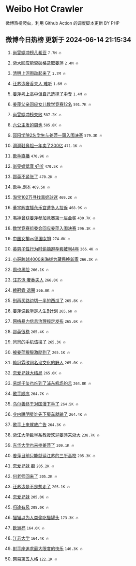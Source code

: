 # Weibo Hot Crawler 



微博热榜爬虫，利用 Github Action 的调度脚本更新 BY PHP 


## 微博今日热榜 更新于 2024-06-14 21:15:34 
1. [尚雯婕冲榜凡希亚](https://s.weibo.com/weibo?q=%E5%B0%9A%E9%9B%AF%E5%A9%95%E5%86%B2%E6%A6%9C%E5%87%A1%E5%B8%8C%E4%BA%9A&t=31&band_rank=1&Refer=top) `7.7M 🔥` 

1. [浙大回应能否破格录取姜萍](https://s.weibo.com/weibo?q=%23%E6%B5%99%E5%A4%A7%E5%9B%9E%E5%BA%94%E8%83%BD%E5%90%A6%E7%A0%B4%E6%A0%BC%E5%BD%95%E5%8F%96%E5%A7%9C%E8%90%8D%23&t=31&band_rank=2&Refer=top) `2.4M 🔥` 

1. [清明上河图动起来了](https://s.weibo.com/weibo?q=%23%E6%B8%85%E6%98%8E%E4%B8%8A%E6%B2%B3%E5%9B%BE%E5%8A%A8%E8%B5%B7%E6%9D%A5%E4%BA%86%23&t=31&band_rank=3&Refer=top) `1.7M 🔥` 

1. [汪苏泷奢香夫人 难听](https://s.weibo.com/weibo?q=%E6%B1%AA%E8%8B%8F%E6%B3%B7%E5%A5%A2%E9%A6%99%E5%A4%AB%E4%BA%BA%20%E9%9A%BE%E5%90%AC&t=31&band_rank=4&Refer=top) `1.6M 🔥` 

1. [姜萍考上高中但自己选择了中专](https://s.weibo.com/weibo?q=%23%E5%A7%9C%E8%90%8D%E8%80%83%E4%B8%8A%E9%AB%98%E4%B8%AD%E4%BD%86%E8%87%AA%E5%B7%B1%E9%80%89%E6%8B%A9%E4%BA%86%E4%B8%AD%E4%B8%93%23&t=31&band_rank=5&Refer=top) `1.4M 🔥` 

1. [姜萍父亲回应女儿数学竞赛12名](https://s.weibo.com/weibo?q=%23%E5%A7%9C%E8%90%8D%E7%88%B6%E4%BA%B2%E5%9B%9E%E5%BA%94%E5%A5%B3%E5%84%BF%E6%95%B0%E5%AD%A6%E7%AB%9E%E8%B5%9B12%E5%90%8D%23&t=31&band_rank=6&Refer=top) `591.7K 🔥` 

1. [尚雯婕冲榜失败](https://s.weibo.com/weibo?q=%E5%B0%9A%E9%9B%AF%E5%A9%95%E5%86%B2%E6%A6%9C%E5%A4%B1%E8%B4%A5&t=31&band_rank=7&Refer=top) `587.2K 🔥` 

1. [六公主发的周也](https://s.weibo.com/weibo?q=%E5%85%AD%E5%85%AC%E4%B8%BB%E5%8F%91%E7%9A%84%E5%91%A8%E4%B9%9F&t=31&band_rank=8&Refer=top) `585.8K 🔥` 

1. [邵阳学院2名学生与姜萍一同入围决赛](https://s.weibo.com/weibo?q=%23%E9%82%B5%E9%98%B3%E5%AD%A6%E9%99%A22%E5%90%8D%E5%AD%A6%E7%94%9F%E4%B8%8E%E5%A7%9C%E8%90%8D%E4%B8%80%E5%90%8C%E5%85%A5%E5%9B%B4%E5%86%B3%E8%B5%9B%23&t=31&band_rank=9&Refer=top) `579.3K 🔥` 

1. [洞洞鞋鼻祖一年卖了200亿](https://s.weibo.com/weibo?q=%23%E6%B4%9E%E6%B4%9E%E9%9E%8B%E9%BC%BB%E7%A5%96%E4%B8%80%E5%B9%B4%E5%8D%96%E4%BA%86200%E4%BA%BF%23&t=31&band_rank=10&Refer=top) `471.1K 🔥` 

1. [歌手直播](https://s.weibo.com/weibo?q=%E6%AD%8C%E6%89%8B%E7%9B%B4%E6%92%AD&t=31&band_rank=11&Refer=top) `470.9K 🔥` 

1. [尚雯婕低音 好听](https://s.weibo.com/weibo?q=%E5%B0%9A%E9%9B%AF%E5%A9%95%E4%BD%8E%E9%9F%B3%20%E5%A5%BD%E5%90%AC&t=31&band_rank=12&Refer=top) `470.5K 🔥` 

1. [那英不紧张了](https://s.weibo.com/weibo?q=%E9%82%A3%E8%8B%B1%E4%B8%8D%E7%B4%A7%E5%BC%A0%E4%BA%86&t=31&band_rank=13&Refer=top) `470.2K 🔥` 

1. [歌手 剧本](https://s.weibo.com/weibo?q=%E6%AD%8C%E6%89%8B%20%E5%89%A7%E6%9C%AC&t=31&band_rank=14&Refer=top) `469.5K 🔥` 

1. [淘宝102万寻找毒奶球迷](https://s.weibo.com/weibo?q=%23%E6%B7%98%E5%AE%9D102%E4%B8%87%E5%AF%BB%E6%89%BE%E6%AF%92%E5%A5%B6%E7%90%83%E8%BF%B7%23&t=31&band_rank=15&Refer=top) `469.2K 🔥` 

1. [董宇辉直播永乐宫遭多人投诉](https://s.weibo.com/weibo?q=%23%E8%91%A3%E5%AE%87%E8%BE%89%E7%9B%B4%E6%92%AD%E6%B0%B8%E4%B9%90%E5%AE%AB%E9%81%AD%E5%A4%9A%E4%BA%BA%E6%8A%95%E8%AF%89%23&t=31&band_rank=16&Refer=top) `468.9K 🔥` 

1. [韦神曾获姜萍参加竞赛第一届金奖](https://s.weibo.com/weibo?q=%23%E9%9F%A6%E7%A5%9E%E6%9B%BE%E8%8E%B7%E5%A7%9C%E8%90%8D%E5%8F%82%E5%8A%A0%E7%AB%9E%E8%B5%9B%E7%AC%AC%E4%B8%80%E5%B1%8A%E9%87%91%E5%A5%96%23&t=31&band_rank=17&Refer=top) `430.7K 🔥` 

1. [数学竞赛组委会回应姜萍入围决赛](https://s.weibo.com/weibo?q=%23%E6%95%B0%E5%AD%A6%E7%AB%9E%E8%B5%9B%E7%BB%84%E5%A7%94%E4%BC%9A%E5%9B%9E%E5%BA%94%E5%A7%9C%E8%90%8D%E5%85%A5%E5%9B%B4%E5%86%B3%E8%B5%9B%23&t=31&band_rank=18&Refer=top) `296.1K 🔥` 

1. [中国女排vs德国女排](https://s.weibo.com/weibo?q=%23%E4%B8%AD%E5%9B%BD%E5%A5%B3%E6%8E%92vs%E5%BE%B7%E5%9B%BD%E5%A5%B3%E6%8E%92%23&t=31&band_rank=19&Refer=top) `274.0K 🔥` 

1. [英男子性行为时偷摘避孕套被判4年](https://s.weibo.com/weibo?q=%23%E8%8B%B1%E7%94%B7%E5%AD%90%E6%80%A7%E8%A1%8C%E4%B8%BA%E6%97%B6%E5%81%B7%E6%91%98%E9%81%BF%E5%AD%95%E5%A5%97%E8%A2%AB%E5%88%A44%E5%B9%B4%23&t=31&band_rank=20&Refer=top) `266.4K 🔥` 

1. [小哥跨越4000米海拔为藏民换新家](https://s.weibo.com/weibo?q=%23%E5%B0%8F%E5%93%A5%E8%B7%A8%E8%B6%8A4000%E7%B1%B3%E6%B5%B7%E6%8B%94%E4%B8%BA%E8%97%8F%E6%B0%91%E6%8D%A2%E6%96%B0%E5%AE%B6%23&t=31&band_rank=21&Refer=top) `266.3K 🔥` 

1. [周也黑脸](https://s.weibo.com/weibo?q=%23%E5%91%A8%E4%B9%9F%E9%BB%91%E8%84%B8%23&t=31&band_rank=22&Refer=top) `266.1K 🔥` 

1. [汪苏泷 奢香夫人](https://s.weibo.com/weibo?q=%E6%B1%AA%E8%8B%8F%E6%B3%B7%20%E5%A5%A2%E9%A6%99%E5%A4%AB%E4%BA%BA&t=31&band_rank=23&Refer=top) `266.0K 🔥` 

1. [赖冠霖 退圈](https://s.weibo.com/weibo?q=%E8%B5%96%E5%86%A0%E9%9C%96%20%E9%80%80%E5%9C%88&t=31&band_rank=24&Refer=top) `266.0K 🔥` 

1. [别再买路边切一半的西瓜了](https://s.weibo.com/weibo?q=%23%E5%88%AB%E5%86%8D%E4%B9%B0%E8%B7%AF%E8%BE%B9%E5%88%87%E4%B8%80%E5%8D%8A%E7%9A%84%E8%A5%BF%E7%93%9C%E4%BA%86%23&t=31&band_rank=25&Refer=top) `265.8K 🔥` 

1. [姜萍说数学是人生B计划](https://s.weibo.com/weibo?q=%23%E5%A7%9C%E8%90%8D%E8%AF%B4%E6%95%B0%E5%AD%A6%E6%98%AF%E4%BA%BA%E7%94%9FB%E8%AE%A1%E5%88%92%23&t=31&band_rank=26&Refer=top) `265.6K 🔥` 

1. [网络暴力信息治理规定发布](https://s.weibo.com/weibo?q=%23%E7%BD%91%E7%BB%9C%E6%9A%B4%E5%8A%9B%E4%BF%A1%E6%81%AF%E6%B2%BB%E7%90%86%E8%A7%84%E5%AE%9A%E5%8F%91%E5%B8%83%23&t=31&band_rank=27&Refer=top) `265.6K 🔥` 

1. [那英很稳](https://s.weibo.com/weibo?q=%E9%82%A3%E8%8B%B1%E5%BE%88%E7%A8%B3&t=31&band_rank=28&Refer=top) `265.4K 🔥` 

1. [爸爸的手机该换了](https://s.weibo.com/weibo?q=%23%E7%88%B8%E7%88%B8%E7%9A%84%E6%89%8B%E6%9C%BA%E8%AF%A5%E6%8D%A2%E4%BA%86%23&t=31&band_rank=29&Refer=top) `265.3K 🔥` 

1. [被姜萍狠狠激励到了](https://s.weibo.com/weibo?q=%23%E8%A2%AB%E5%A7%9C%E8%90%8D%E7%8B%A0%E7%8B%A0%E6%BF%80%E5%8A%B1%E5%88%B0%E4%BA%86%23&t=31&band_rank=30&Refer=top) `265.1K 🔥` 

1. [赖冠霖改网名没文化的野人](https://s.weibo.com/weibo?q=%23%E8%B5%96%E5%86%A0%E9%9C%96%E6%94%B9%E7%BD%91%E5%90%8D%E6%B2%A1%E6%96%87%E5%8C%96%E7%9A%84%E9%87%8E%E4%BA%BA%23&t=31&band_rank=31&Refer=top) `265.0K 🔥` 

1. [恋爱兄妹大结局](https://s.weibo.com/weibo?q=%23%E6%81%8B%E7%88%B1%E5%85%84%E5%A6%B9%E5%A4%A7%E7%BB%93%E5%B1%80%23&t=31&band_rank=32&Refer=top) `265.0K 🔥` 

1. [易烊千玺也吃到了浦东机场的苦](https://s.weibo.com/weibo?q=%23%E6%98%93%E7%83%8A%E5%8D%83%E7%8E%BA%E4%B9%9F%E5%90%83%E5%88%B0%E4%BA%86%E6%B5%A6%E4%B8%9C%E6%9C%BA%E5%9C%BA%E7%9A%84%E8%8B%A6%23&t=31&band_rank=33&Refer=top) `264.8K 🔥` 

1. [歌手顺序](https://s.weibo.com/weibo?q=%E6%AD%8C%E6%89%8B%E9%A1%BA%E5%BA%8F&t=31&band_rank=34&Refer=top) `264.7K 🔥` 

1. [乌尔善终于对国漫下手了](https://s.weibo.com/weibo?q=%23%E4%B9%8C%E5%B0%94%E5%96%84%E7%BB%88%E4%BA%8E%E5%AF%B9%E5%9B%BD%E6%BC%AB%E4%B8%8B%E6%89%8B%E4%BA%86%23&t=31&band_rank=35&Refer=top) `264.5K 🔥` 

1. [业内曝明星谁先下房车就输了](https://s.weibo.com/weibo?q=%23%E4%B8%9A%E5%86%85%E6%9B%9D%E6%98%8E%E6%98%9F%E8%B0%81%E5%85%88%E4%B8%8B%E6%88%BF%E8%BD%A6%E5%B0%B1%E8%BE%93%E4%BA%86%23&t=31&band_rank=36&Refer=top) `264.4K 🔥` 

1. [歌手上来就放广告](https://s.weibo.com/weibo?q=%23%E6%AD%8C%E6%89%8B%E4%B8%8A%E6%9D%A5%E5%B0%B1%E6%94%BE%E5%B9%BF%E5%91%8A%23&t=31&band_rank=37&Refer=top) `264.3K 🔥` 

1. [浙江大学数学系教授欢迎姜萍来浙大](https://s.weibo.com/weibo?q=%23%E6%B5%99%E6%B1%9F%E5%A4%A7%E5%AD%A6%E6%95%B0%E5%AD%A6%E7%B3%BB%E6%95%99%E6%8E%88%E6%AC%A2%E8%BF%8E%E5%A7%9C%E8%90%8D%E6%9D%A5%E6%B5%99%E5%A4%A7%23&t=31&band_rank=38&Refer=top) `238.7K 🔥` 

1. [东华大学也来抢姜萍了](https://s.weibo.com/weibo?q=%23%E4%B8%9C%E5%8D%8E%E5%A4%A7%E5%AD%A6%E4%B9%9F%E6%9D%A5%E6%8A%A2%E5%A7%9C%E8%90%8D%E4%BA%86%23&t=31&band_rank=39&Refer=top) `209.1K 🔥` 

1. [姜萍目前只能就读江苏的三所高校](https://s.weibo.com/weibo?q=%23%E5%A7%9C%E8%90%8D%E7%9B%AE%E5%89%8D%E5%8F%AA%E8%83%BD%E5%B0%B1%E8%AF%BB%E6%B1%9F%E8%8B%8F%E7%9A%84%E4%B8%89%E6%89%80%E9%AB%98%E6%A0%A1%23&t=31&band_rank=40&Refer=top) `205.3K 🔥` 

1. [恋爱兄妹 癫](https://s.weibo.com/weibo?q=%E6%81%8B%E7%88%B1%E5%85%84%E5%A6%B9%20%E7%99%AB&t=31&band_rank=41&Refer=top) `205.2K 🔥` 

1. [何老师回来了](https://s.weibo.com/weibo?q=%E4%BD%95%E8%80%81%E5%B8%88%E5%9B%9E%E6%9D%A5%E4%BA%86&t=31&band_rank=42&Refer=top) `205.2K 🔥` 

1. [汪苏泷是不是想走了](https://s.weibo.com/weibo?q=%E6%B1%AA%E8%8B%8F%E6%B3%B7%E6%98%AF%E4%B8%8D%E6%98%AF%E6%83%B3%E8%B5%B0%E4%BA%86&t=31&band_rank=43&Refer=top) `205.1K 🔥` 

1. [恋爱兄妹](https://s.weibo.com/weibo?q=%E6%81%8B%E7%88%B1%E5%85%84%E5%A6%B9&t=31&band_rank=44&Refer=top) `205.0K 🔥` 

1. [归途有风](https://s.weibo.com/weibo?q=%E5%BD%92%E9%80%94%E6%9C%89%E9%A3%8E&t=31&band_rank=45&Refer=top) `205.0K 🔥` 

1. [猫猫以为人类偷吃猫罐头](https://s.weibo.com/weibo?q=%E7%8C%AB%E7%8C%AB%E4%BB%A5%E4%B8%BA%E4%BA%BA%E7%B1%BB%E5%81%B7%E5%90%83%E7%8C%AB%E7%BD%90%E5%A4%B4&t=31&band_rank=46&Refer=top) `173.3K 🔥` 

1. [欧洲杯](https://s.weibo.com/weibo?q=%E6%AC%A7%E6%B4%B2%E6%9D%AF&t=31&band_rank=47&Refer=top) `164.6K 🔥` 

1. [江苏大学](https://s.weibo.com/weibo?q=%E6%B1%9F%E8%8B%8F%E5%A4%A7%E5%AD%A6&t=31&band_rank=48&Refer=top) `164.4K 🔥` 

1. [射手座追求最大限度的快乐](https://s.weibo.com/weibo?q=%23%E5%B0%84%E6%89%8B%E5%BA%A7%E8%BF%BD%E6%B1%82%E6%9C%80%E5%A4%A7%E9%99%90%E5%BA%A6%E7%9A%84%E5%BF%AB%E4%B9%90%23&t=31&band_rank=49&Refer=top) `146.3K 🔥` 

1. [网易第五人格](https://s.weibo.com/weibo?q=%E7%BD%91%E6%98%93%E7%AC%AC%E4%BA%94%E4%BA%BA%E6%A0%BC&t=31&band_rank=50&Refer=top) `122.1K 🔥` 

